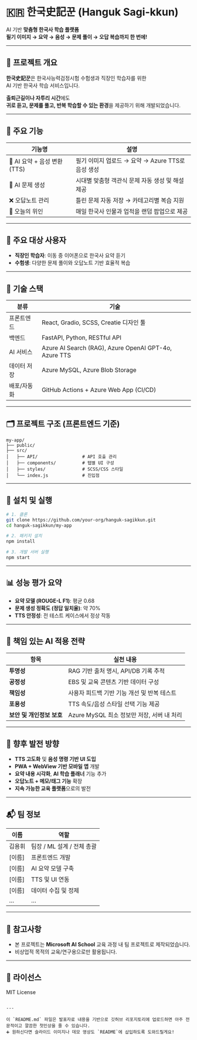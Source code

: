 


# 🇰🇷 한국史記꾼 (Hanguk Sagi-kkun)

AI 기반 **맞춤형 한국사 학습 플랫폼**  
**필기 이미지 → 요약 → 음성 → 문제 풀이 → 오답 복습까지 한 번에!**

---

## 📌 프로젝트 개요

**한국史記꾼**은 한국사능력검정시험 수험생과 직장인 학습자를 위한  
AI 기반 한국사 학습 서비스입니다.

**출퇴근길이나 자투리 시간**에도  
**귀로 듣고, 문제를 풀고, 반복 학습할 수 있는 환경**을 제공하기 위해 개발되었습니다.

---

## 🎯 주요 기능

| 기능명 | 설명 |
|--------|------|
| 🧠 AI 요약 + 음성 변환 (TTS) | 필기 이미지 업로드 → 요약 → Azure TTS로 음성 생성 |
| 📝 AI 문제 생성 | 시대별 맞춤형 객관식 문제 자동 생성 및 해설 제공 |
| ❌ 오답노트 관리 | 틀린 문제 자동 저장 → 카테고리별 복습 지원 |
| 👤 오늘의 위인 | 매일 한국사 인물과 업적을 랜덤 팝업으로 제공 |

---

## 👥 주요 대상 사용자

- **직장인 학습자**: 이동 중 이어폰으로 한국사 요약 듣기  
- **수험생**: 다양한 문제 풀이와 오답노트 기반 효율적 복습

---

## 🧩 기술 스택

| 분류 | 기술 |
|------|------|
| 프론트엔드 | React, Gradio, SCSS, Creatie 디자인 툴 |
| 백엔드 | FastAPI, Python, RESTful API |
| AI 서비스 | Azure AI Search (RAG), Azure OpenAI GPT-4o, Azure TTS |
| 데이터 저장 | Azure MySQL, Azure Blob Storage |
| 배포/자동화 | GitHub Actions + Azure Web App (CI/CD) |

---

## 🗂️ 프로젝트 구조 (프론트엔드 기준)

```
my-app/
├── public/
├── src/
│   ├── API/                 # API 호출 관리
│   ├── components/          # 탭별 UI 구성
│   ├── styles/              # SCSS/CSS 스타일
│   └── index.js             # 진입점
```

---

## 🚀 설치 및 실행

```bash
# 1. 클론
git clone https://github.com/your-org/hanguk-sagikkun.git
cd hanguk-sagikkun/my-app

# 2. 패키지 설치
npm install

# 3. 개발 서버 실행
npm start
```

---

## 📊 성능 평가 요약

- **요약 모델 (ROUGE-L F1)**: 평균 0.68  
- **문제 생성 정확도 (정답 일치율)**: 약 70%  
- **TTS 안정성**: 전 테스트 케이스에서 정상 작동

---

## 🧭 책임 있는 AI 적용 전략

| 항목 | 실천 내용 |
|------|-----------|
| **투명성** | RAG 기반 출처 명시, API/DB 기록 추적 |
| **공정성** | EBS 및 교육 콘텐츠 기반 데이터 구성 |
| **책임성** | 사용자 피드백 기반 기능 개선 및 반복 테스트 |
| **포용성** | TTS 속도/음성 스타일 선택 기능 제공 |
| **보안 및 개인정보 보호** | Azure MySQL 최소 정보만 저장, 서버 내 처리 |

---

## 🌱 향후 발전 방향

- **TTS 고도화** 및 **음성 명령 기반 UI 도입**
- **PWA + WebView 기반 모바일 앱** 개발
- **요약 내용 시각화**, **AI 학습 플래너** 기능 추가
- **오답노트 + 메모/태그 기능** 확장
- **지속 가능한 교육 플랫폼**으로의 발전

---

## 📬 팀 정보

| 이름 | 역할 |
|------|------|
| 김용휘 | 팀장 / ML 설계 / 전체 총괄 |
| [이름] | 프론트엔드 개발 |
| [이름] | AI 요약 모델 구축 |
| [이름] | TTS 및 UI 연동 |
| [이름] | 데이터 수집 및 정제 |
| … | … |

---

## 📝 참고사항

- 본 프로젝트는 **Microsoft AI School** 교육 과정 내 팀 프로젝트로 제작되었습니다.
- 비상업적 목적의 교육/연구용으로만 활용됩니다.

---

## 📎 라이선스

MIT License
```

---

이 `README.md` 파일은 발표자료 내용을 기반으로 깃허브 리포지토리에 업로드하면 아주 전문적이고 깔끔한 첫인상을 줄 수 있습니다.  
➕ 원하신다면 슬라이드 이미지나 데모 영상도 `README`에 삽입하도록 도와드릴게요!
